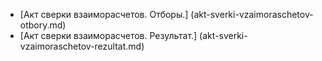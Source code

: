 ﻿* [Акт сверки взаиморасчетов. Отборы.] (akt-sverki-vzaimoraschetov-otbory.md)
* [Акт сверки взаиморасчетов. Результат.] (akt-sverki-vzaimoraschetov-rezultat.md)
